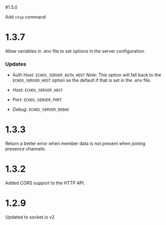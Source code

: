 #1.5.0

Add `stop` command

# 1.3.7

Allow variables in .env file to set options in the server configuration.

### Updates
-   Auth Host: `ECHOS_SERVER_AUTH_HOST` *Note*: This option will fall back to the `ECHOS_SERVER_HOST` option as the default if that is set in the .env file.

-   *Host*: `ECHOS_SERVER_HOST`

-   *Port*: `ECHOS_SERVER_PORT`

-   *Debug*: `ECHOS_SERVER_DEBUG`

# 1.3.3

Return a better error when member data is not present when joining presence channels.

# 1.3.2

Added CORS support to the HTTP API.

# 1.2.9

Updated to socket.io v2